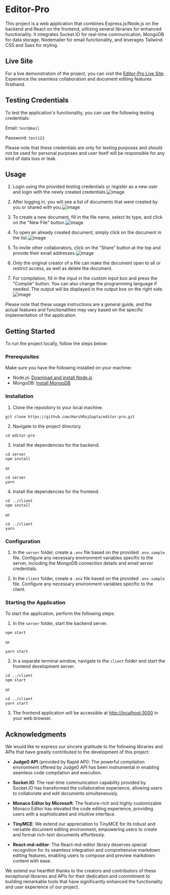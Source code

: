 # Editor-Pro
This project is a web application that combines Express.js/Node.js on the backend and React on the frontend, utilizing several libraries for enhanced functionality. It integrates Socket.IO for real-time communication, MongoDB for data storage, Nodemailer for email functionality, and leverages Tailwind CSS and Sass for styling.

## Live Site

For a live demonstration of the project, you can visit the [Editor-Pro Live Site](https://editor-pro.onrender.com). Experience the seamless collaboration and document editing features firsthand.

## Testing Credentials

To test the application's functionality, you can use the following testing credentials:

Email: ```test@mail```

Password: ```test123```

Please note that these credentials are only for testing purposes and should not be used for personal purposes and user itself will be responsible for any kind of data loss or leak.

## Usage

1. Login using the provided testing credentials or register as a new user and login with the newly created credentials.![image](https://github.com/HarshRajGupta/editor-pro/assets/85221003/68a7b2da-9595-4530-abcc-c0b1e61e82ce)

2. After logging in, you will see a list of documents that were created by you or shared with you.![image](https://github.com/HarshRajGupta/editor-pro/assets/85221003/4cd88ef0-ddc5-44b9-aa52-fac4902cf8eb)

3. To create a new document, fill in the file name, select its type, and click on the "New File" button.![image](https://github.com/HarshRajGupta/editor-pro/assets/85221003/8a8ae5dc-75da-4f96-8bc3-a86d812fb4a7)

4. To open an already created document, simply click on the document in the list.![image](https://github.com/HarshRajGupta/editor-pro/assets/85221003/034cb671-eae8-46fb-966a-a5daf7777bb6)

5. To invite other collaborators, click on the "Share" button at the top and provide their email addresses.![image](https://github.com/HarshRajGupta/editor-pro/assets/85221003/b8f82cb1-9ecf-4677-8ec8-1f006584f068)

6. Only the original creator of a file can make the document open to all or restrict access, as well as delete the document.

7. For compilation, fill in the input in the custom input box and press the "Compile" button. You can also change the programming language if needed. The output will be displayed in the output box on the right side.![image](https://github.com/HarshRajGupta/editor-pro/assets/85221003/d6fbb7c8-f667-4209-ac4f-7ff42809a6d1)


Please note that these usage instructions are a general guide, and the actual features and functionalities may vary based on the specific implementation of the application.

## Getting Started

To run the project locally, follow the steps below:

### Prerequisites

Make sure you have the following installed on your machine:

- Node.js: [Download and install Node.js](https://nodejs.org/en/download/)
- MongoDB: [Install MongoDB](https://docs.mongodb.com/manual/installation/)

### Installation

1. Clone the repository to your local machine.

```shell
git clone https://github.com/HarshRajGupta/editor-pro.git
```

2. Navigate to the project directory.

```shell
cd editor-pro
```

3. Install the dependencies for the backend.

```shell
cd server
npm install
```
or
```shell
cd server
yarn
```

4. Install the dependencies for the frontend.

```shell
cd ../client
npm install
```
or
```shell
cd ../client
yarn
```

### Configuration

1. In the `server` folder, create a `.env` file based on the provided `.env.sample` file. Configure any necessary environment variables specific to the server, including the MongoDB connection details and email server credentials.

2. In the `client` folder, create a `.env` file based on the provided `.env.sample` file. Configure any necessary environment variables specific to the client.

### Starting the Application

To start the application, perform the following steps:

1. In the `server` folder, start the backend server.

```shell
npm start
```
or
```shell
yarn start
```

2. In a separate terminal window, navigate to the `client` folder and start the frontend development server.

```shell
cd ../client
npm start
```
or
```shell
cd ../client
yarn start
```

3. The frontend application will be accessible at [http://localhost:3000](http://localhost:3000) in your web browser.

## Acknowledgments

We would like to express our sincere gratitude to the following libraries and APIs that have greatly contributed to the development of this project:

- **Judge0 API** (provided by Rapid API): The powerful compilation environment offered by Judge0 API has been instrumental in enabling seamless code compilation and execution.

- **Socket.IO**: The real-time communication capability provided by Socket.IO has transformed the collaborative experience, allowing users to collaborate and edit documents simultaneously.

- **Monaco Editor by Microsoft**: The feature-rich and highly customizable Monaco Editor has elevated the code editing experience, providing users with a sophisticated and intuitive interface.

- **TinyMCE**: We extend our appreciation to TinyMCE for its robust and versatile document editing environment, empowering users to create and format rich-text documents effortlessly.

- **React-md-editor**: The React-md-editor library deserves special recognition for its seamless integration and comprehensive markdown editing features, enabling users to compose and preview markdown content with ease.

We extend our heartfelt thanks to the creators and contributors of these exceptional libraries and APIs for their dedication and commitment to building remarkable tools that have significantly enhanced the functionality and user experience of our project.

